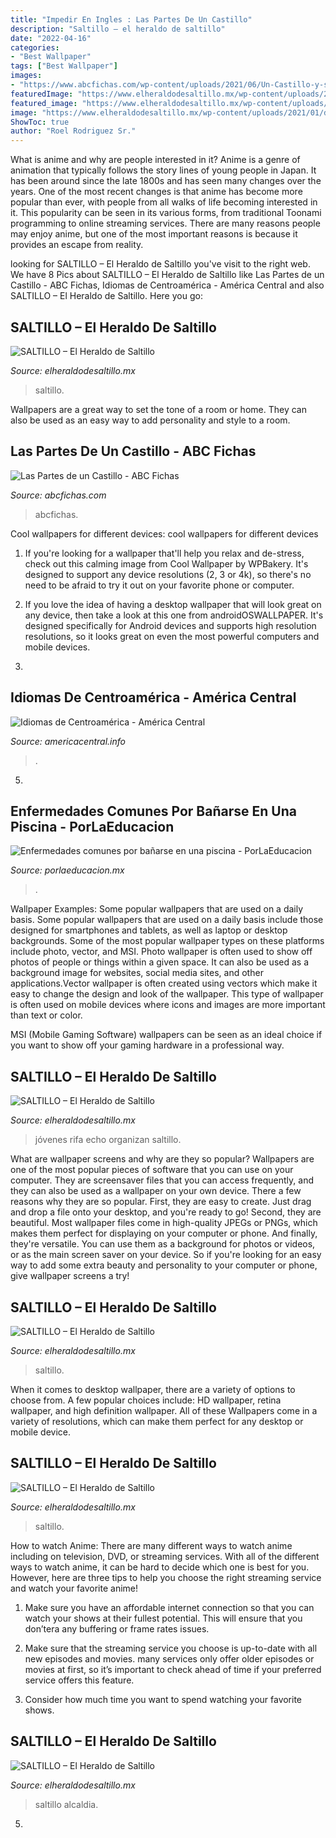 ```yaml
---
title: "Impedir En Ingles : Las Partes De Un Castillo"
description: "Saltillo – el heraldo de saltillo"
date: "2022-04-16"
categories:
- "Best Wallpaper"
tags: ["Best Wallpaper"]
images:
- "https://www.abcfichas.com/wp-content/uploads/2021/06/Un-Castillo-y-sus-Partes.jpg"
featuredImage: "https://www.elheraldodesaltillo.mx/wp-content/uploads/2021/01/d3cd8e95-de71-498a-b8e1-4f97e59d19be.jpg"
featured_image: "https://www.elheraldodesaltillo.mx/wp-content/uploads/2021/01/van-1.jpg"
image: "https://www.elheraldodesaltillo.mx/wp-content/uploads/2021/01/denuncian.jpeg"
ShowToc: true
author: "Roel Rodriguez Sr."
---
```



What is anime and why are people interested in it?
Anime is a genre of animation that typically follows the story lines of young people in Japan. It has been around since the late 1800s and has seen many changes over the years. One of the most recent changes is that anime has become more popular than ever, with people from all walks of life becoming interested in it. This popularity can be seen in its various forms, from traditional Toonami programming to online streaming services. There are many reasons people may enjoy anime, but one of the most important reasons is because it provides an escape from reality.

	

		
looking for SALTILLO – El Heraldo de Saltillo you've visit to the right web. We have 8 Pics about SALTILLO – El Heraldo de Saltillo like Las Partes de un Castillo - ABC Fichas, Idiomas de Centroamérica - América Central and also SALTILLO – El Heraldo de Saltillo. Here you go:
		
    
## SALTILLO – El Heraldo De Saltillo

<img loading=lazy src="https://www.elheraldodesaltillo.mx/wp-content/uploads/2021/01/realizara.jpeg" onerror="this.onerror=null;this.src='https://tse3.mm.bing.net/th?id=OIP.D2DO_ZeDXtjh_DyZv0RNpgHaFJ&amp;pid=15.1';" alt="SALTILLO – El Heraldo de Saltillo">

_Source: elheraldodesaltillo.mx_

>saltillo. 

	

Wallpapers are a great way to set the tone of a room or home. They can also be used as an easy way to add personality and style to a room.

    
## Las Partes De Un Castillo - ABC Fichas

<img loading=lazy src="https://www.abcfichas.com/wp-content/uploads/2021/06/Un-Castillo-y-sus-Partes.jpg" onerror="this.onerror=null;this.src='https://tse3.mm.bing.net/th?id=OIP.19P86mFv39CY0rxFE6uYUwHaFP&amp;pid=15.1';" alt="Las Partes de un Castillo - ABC Fichas">

_Source: abcfichas.com_

>abcfichas. 

	

Cool wallpapers for different devices:
cool wallpapers for different devices 

1. If you're looking for a wallpaper that'll help you relax and de-stress, check out this calming image from Cool Wallpaper by WPBakery. It's designed to support any device resolutions (2, 3 or 4k), so there's no need to be afraid to try it out on your favorite phone or computer.

2. If you love the idea of having a desktop wallpaper that will look great on any device, then take a look at this one from androidOSWALLPAPER. It's designed specifically for Android devices and supports high resolution resolutions, so it looks great on even the most powerful computers and mobile devices.

3.

    
## Idiomas De Centroamérica - América Central

<img loading=lazy src="http://www.americacentral.info/wp-content/uploads/2017/01/idiomas-de-centroamerica.png" onerror="this.onerror=null;this.src='https://tse2.mm.bing.net/th?id=OIP.MNJxIFc0cEd4Tu0xchIMRgHaFB&amp;pid=15.1';" alt="Idiomas de Centroamérica - América Central">

_Source: americacentral.info_

>. 

	

5.

    
## Enfermedades Comunes Por Bañarse En Una Piscina - PorLaEducacion

<img loading=lazy src="https://www.porlaeducacion.mx/wp-content/uploads/2018/05/Enfermedades-comunes-por-bañarse-en-una-piscina.jpg" onerror="this.onerror=null;this.src='https://tse4.mm.bing.net/th?id=OIP.QFuRqsUk8lJZlIvcjxRFxAHaE7&amp;pid=15.1';" alt="Enfermedades comunes por bañarse en una piscina - PorLaEducacion">

_Source: porlaeducacion.mx_

>. 

	

Wallpaper Examples: Some popular wallpapers that are used on a daily basis.
Some popular wallpapers that are used on a daily basis include those designed for smartphones and tablets, as well as laptop or desktop backgrounds. Some of the most popular wallpaper types on these platforms include photo, vector, and MSI. 
Photo wallpaper is often used to show off photos of people or things within a given space. It can also be used as a background image for websites, social media sites, and other applications.Vector wallpaper is often created using vectors which make it easy to change the design and look of the wallpaper. This type of wallpaper is often used on mobile devices where icons and images are more important than text or color. 

MSI (Mobile Gaming Software) wallpapers can be seen as an ideal choice if you want to show off your gaming hardware in a professional way.

    
## SALTILLO – El Heraldo De Saltillo

<img loading=lazy src="https://www.elheraldodesaltillo.mx/wp-content/uploads/2021/01/organizan-2.jpeg" onerror="this.onerror=null;this.src='https://tse1.mm.bing.net/th?id=OIP.vYzYdKrrAZfQeTh_OC3V3gHaEG&amp;pid=15.1';" alt="SALTILLO – El Heraldo de Saltillo">

_Source: elheraldodesaltillo.mx_

>jóvenes rifa echo organizan saltillo. 

	

What are wallpaper screens and why are they so popular?
Wallpapers are one of the most popular pieces of software that you can use on your computer. They are screensaver files that you can access frequently, and they can also be used as a wallpaper on your own device. There a few reasons why they are so popular. First, they are easy to create. Just drag and drop a file onto your desktop, and you're ready to go! Second, they are beautiful. Most wallpaper files come in high-quality JPEGs or PNGs, which makes them perfect for displaying on your computer or phone. And finally, they're versatile. You can use them as a background for photos or videos, or as the main screen saver on your device. So if you're looking for an easy way to add some extra beauty and personality to your computer or phone, give wallpaper screens a try!

    
## SALTILLO – El Heraldo De Saltillo

<img loading=lazy src="https://www.elheraldodesaltillo.mx/wp-content/uploads/2021/01/d3cd8e95-de71-498a-b8e1-4f97e59d19be.jpg" onerror="this.onerror=null;this.src='https://tse2.mm.bing.net/th?id=OIP.2lbBhXpLV0PcbnT0a9__ywHaE7&amp;pid=15.1';" alt="SALTILLO – El Heraldo de Saltillo">

_Source: elheraldodesaltillo.mx_

>saltillo. 

	

When it comes to desktop wallpaper, there are a variety of options to choose from. A few popular choices include: HD wallpaper, retina wallpaper, and high definition wallpaper. All of these Wallpapers come in a variety of resolutions, which can make them perfect for any desktop or mobile device. 

    
## SALTILLO – El Heraldo De Saltillo

<img loading=lazy src="https://www.elheraldodesaltillo.mx/wp-content/uploads/2021/01/denuncian.jpeg" onerror="this.onerror=null;this.src='https://tse3.mm.bing.net/th?id=OIP.yJwjyyKr8CQi96RheH64WgHaFj&amp;pid=15.1';" alt="SALTILLO – El Heraldo de Saltillo">

_Source: elheraldodesaltillo.mx_

>saltillo. 

	

How to watch Anime: There are many different ways to watch anime including on television, DVD, or streaming services.
With all of the different ways to watch anime, it can be hard to decide which one is best for you. However, here are three tips to help you choose the right streaming service and watch your favorite anime!
1. Make sure you have an affordable internet connection so that you can watch your shows at their fullest potential. This will ensure that you don’tera any buffering or frame rates issues.

2. Make sure that the streaming service you choose is up-to-date with all new episodes and movies. many services only offer older episodes or movies at first, so it’s important to check ahead of time if your preferred service offers this feature.

3. Consider how much time you want to spend watching your favorite shows.

    
## SALTILLO – El Heraldo De Saltillo

<img loading=lazy src="https://www.elheraldodesaltillo.mx/wp-content/uploads/2021/01/van-1.jpg" onerror="this.onerror=null;this.src='https://tse4.mm.bing.net/th?id=OIP.4sJRLkfC5SIYo1UaLH9DTAHaE7&amp;pid=15.1';" alt="SALTILLO – El Heraldo de Saltillo">

_Source: elheraldodesaltillo.mx_

>saltillo alcaldia. 

	

5.

